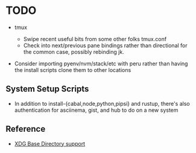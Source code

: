 # TODO

- tmux

  - Swipe recent useful bits from some other folks tmux.conf
  - Check into next/previous pane bindings rather than directional for the
    common case, possibly rebinding jk.

- Consider importing pyenv/nvm/stack/etc with peru rather than having the install
  scripts clone them to other locations

## System Setup Scripts

- In addition to install-{cabal,node,python,pipsi} and rustup, there's also
  authentication for asciinema, gist, and hub to do on a new system

## Reference

- [XDG Base Directory support](https://wiki.archlinux.org/index.php/XDG_Base_Directory_support)
